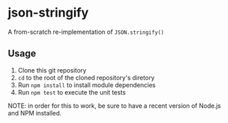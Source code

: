 # json-stringify
A from-scratch re-implementation of `JSON.stringify()`

## Usage
1. Clone this git repository
2. `cd` to the root of the cloned repository's diretory
3. Run `npm install` to install module dependencies
4. Run `npm test` to execute the unit tests

NOTE: in order for this to work, be sure to have a recent version of Node.js and NPM installed.